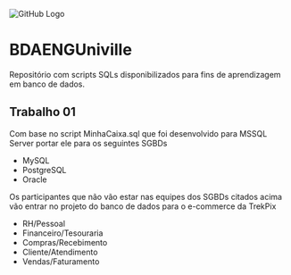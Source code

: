![GitHub Logo](https://github.com/BDASISUniville/Trabalhos/blob/master/logounivilleeng.jpg)

# BDAENGUniville

Repositório com scripts SQLs disponibilizados para fins de aprendizagem em banco de dados.

## Trabalho 01

Com base no script MinhaCaixa.sql que foi desenvolvido para MSSQL Server portar ele para os seguintes SGBDs
* MySQL
* PostgreSQL
* Oracle

Os participantes que não vão estar nas equipes dos SGBDs citados acima vão entrar no projeto do banco de dados para o e-commerce da TrekPix
* RH/Pessoal
* Financeiro/Tesouraria
* Compras/Recebimento
* Cliente/Atendimento
* Vendas/Faturamento

